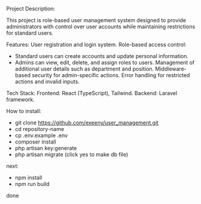 Project Description:

This project is role-based user management system designed to provide administrators with control over user accounts 
while maintaining restrictions for standard users.

Features:
User registration and login system.
Role-based access control:
  - Standard users can create accounts and update personal information.
  - Admins can view, edit, delete, and assign roles to users.
Management of additional user details such as department and position.
Middleware-based security for admin-specific actions.
Error handling for restricted actions and invalid inputs.

Tech Stack:
Frontend: React (TypeScript), Tailwind.
Backend: Laravel framework.

How to install:

- git clone https://github.com/exeeny/user_management.git
- cd repository-name
- cp .env.example .env
- composer install
- php artisan key:generate
- php artisan migrate (click yes to make db file)

next:

- npm install
- npm run build

done
